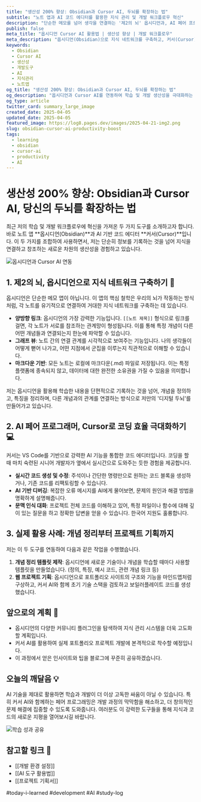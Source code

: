 ```yaml
---
title: "생산성 200% 향상: Obsidian과 Cursor AI, 두뇌를 확장하는 법"
subtitle: "노트 앱과 AI 코드 에디터를 활용한 지식 관리 및 개발 워크플로우 혁신"
description: "단순한 메모를 넘어 생각을 연결하는 '제2의 뇌' 옵시디언과, AI 페어 프로그래머가 탑재된 코드 에디터 Cursor AI를 활용하여 학습과 개발 생산성을 극대화하는 방법을 공유합니다."
publish: false
meta_title: "옵시디언 Cursor AI 활용법 | 생산성 향상 | 개발 워크플로우"
meta_description: "옵시디언(Obsidian)으로 지식 네트워크를 구축하고, 커서(Cursor) AI로 코딩 효율을 높이는 실용적인 팁과 실제 활용 사례를 소개합니다."
keywords:
  - Obsidian
  - Cursor AI
  - 생산성
  - 개발도구
  - AI
  - 지식관리
  - 노트앱
og_title: "생산성 200% 향상: Obsidian과 Cursor AI, 두뇌를 확장하는 법"
og_description: "옵시디언과 Cursor AI를 연동하여 학습 및 개발 생산성을 극대화하는 방법을 소개합니다."
og_type: article
twitter_card: summary_large_image
created_date: 2025-04-05
updated_date: 2025-04-05
featured_image: https://log8.pages.dev/images/2025-04-21-img2.png
slug: obsidian-cursor-ai-productivity-boost
tags:
  - learning
  - obsidian
  - cursor-ai
  - productivity
  - AI
---
```


# 생산성 200% 향상: Obsidian과 Cursor AI, 당신의 두뇌를 확장하는 법

최근 저의 학습 및 개발 워크플로우에 혁신을 가져온 두 가지 도구를 소개하고자 합니다. 바로 노트 앱 **옵시디언(Obsidian)**과 AI 기반 코드 에디터 **커서(Cursor)**입니다. 이 두 가지를 조합하여 사용하면서, 저는 단순히 정보를 기록하는 것을 넘어 지식을 연결하고 창조하는 새로운 차원의 생산성을 경험하고 있습니다.

![옵시디언과 Cursor AI 연동](https://log8.pages.dev/images/2025-04-21-img2.png)

## 1. 제2의 뇌, 옵시디언으로 지식 네트워크 구축하기 🧠

옵시디언은 단순한 메모 앱이 아닙니다. 이 앱의 핵심 철학은 우리의 뇌가 작동하는 방식처럼, 각 노트를 유기적으로 연결하여 거대한 지식 네트워크를 구축하는 데 있습니다.

- **양방향 링크**: 옵시디언의 가장 강력한 기능입니다. `[[노트 제목]]` 형식으로 링크를 걸면, 각 노트가 서로를 참조하는 관계망이 형성됩니다. 이를 통해 특정 개념이 다른 어떤 개념들과 연결되는지 한눈에 파악할 수 있습니다.
- **그래프 뷰**: 노트 간의 연결 관계를 시각적으로 보여주는 기능입니다. 나의 생각들이 어떻게 뻗어 나가고, 어떤 지점에서 군집을 이루는지 직관적으로 이해할 수 있습니다.
- **마크다운 기반**: 모든 노트는 로컬에 마크다운(.md) 파일로 저장됩니다. 이는 특정 플랫폼에 종속되지 않고, 데이터에 대한 완전한 소유권을 가질 수 있음을 의미합니다.

저는 옵시디언을 활용해 학습한 내용을 단편적으로 기록하는 것을 넘어, 개념을 정의하고, 특징을 정리하며, 다른 개념과의 관계를 연결하는 방식으로 저만의 '디지털 두뇌'를 만들어가고 있습니다.

## 2. AI 페어 프로그래머, Cursor로 코딩 효율 극대화하기 💻

커서는 VS Code를 기반으로 강력한 AI 기능을 통합한 코드 에디터입니다. 코딩을 할 때 마치 숙련된 시니어 개발자가 옆에서 실시간으로 도와주는 듯한 경험을 제공합니다.

- **실시간 코드 생성 및 수정**: 주석이나 간단한 명령만으로 원하는 코드 블록을 생성하거나, 기존 코드를 리팩토링할 수 있습니다.
- **AI 기반 디버깅**: 복잡한 오류 메시지를 AI에게 물어보면, 문제의 원인과 해결 방법을 명확하게 설명해줍니다.
- **문맥 인식 대화**: 프로젝트 전체 코드를 이해하고 있어, 특정 파일이나 함수에 대해 깊이 있는 질문을 하고 정확한 답변을 얻을 수 있습니다. 한국어 지원도 훌륭합니다.

## 3. 실제 활용 사례: 개념 정리부터 프로젝트 기획까지

저는 이 두 도구를 연동하여 다음과 같은 작업을 수행했습니다.

1.  **개념 정리 템플릿 제작**: 옵시디언에 새로운 기술이나 개념을 학습할 때마다 사용할 템플릿을 만들었습니다. (정의, 특징, 예시 코드, 관련 개념 링크 등)
2.  **웹 프로젝트 기획**: 옵시디언으로 포트폴리오 사이트의 구조와 기능을 마인드맵처럼 구상하고, 커서 AI와 함께 초기 기술 스택을 검토하고 보일러플레이트 코드를 생성했습니다.

## 앞으로의 계획 📝

- 옵시디언의 다양한 커뮤니티 플러그인을 탐색하여 지식 관리 시스템을 더욱 고도화할 계획입니다.
- 커서 AI를 활용하여 실제 포트폴리오 프로젝트 개발에 본격적으로 착수할 예정입니다.
- 이 과정에서 얻은 인사이트와 팁을 블로그에 꾸준히 공유하겠습니다.

## 오늘의 깨달음 💡

AI 기술을 제대로 활용하면 학습과 개발이 더 이상 고독한 싸움이 아닐 수 있습니다. 특히 커서 AI와 함께하는 페어 프로그래밍은 개발 과정의 막막함을 해소하고, 더 창의적인 문제 해결에 집중할 수 있도록 도와줍니다. 여러분도 이 강력한 도구들을 통해 지식과 코드의 새로운 지평을 열어보시길 바랍니다.

![학습 성과 공유](https://log8.pages.dev/images/2025-04-21-img1.png)

## 참고할 링크 🔗

- [[개발 환경 설정]]
- [[AI 도구 활용법]]
- [[프로젝트 기획서]]

#today-i-learned #development #AI #study-log
